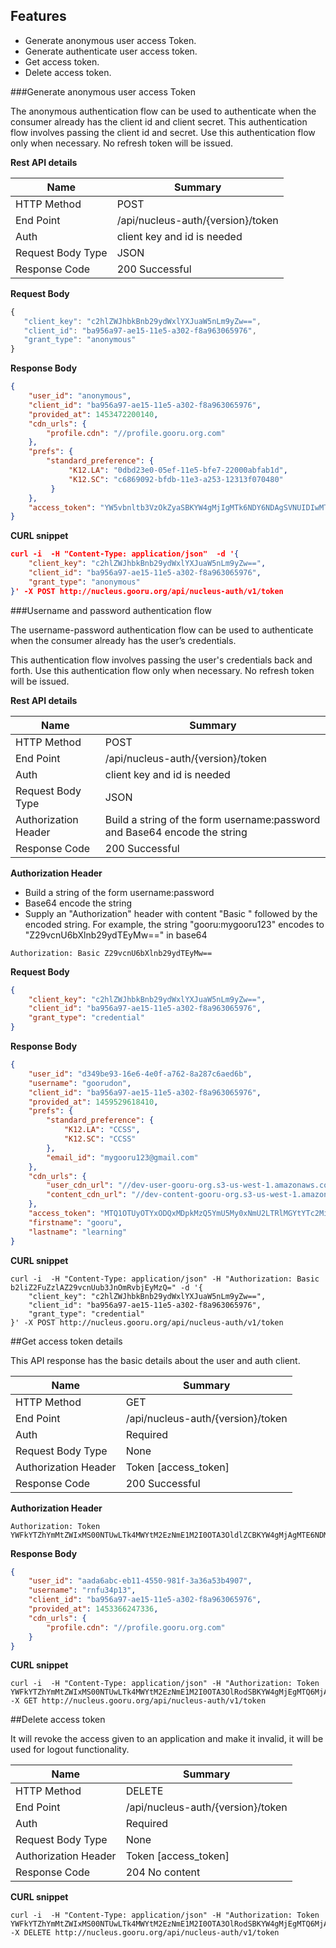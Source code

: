 Features
----------
- Generate anonymous user access Token.
- Generate authenticate user access token.
- Get access token.
- Delete access token.


###Generate anonymous user access Token

   The anonymous authentication flow can be used to authenticate when the consumer already has the client id and client secret.
   This authentication flow involves passing the client id and secret. Use this authentication flow only when necessary. No refresh token will be issued.

**Rest API details**

| Name | Summary |
|------------------------|--------|
| HTTP Method | POST |
| End Point | /api/nucleus-auth/{version}/token |
| Auth | client key and id is needed |
| Request Body Type | JSON |
| Response Code | 200 Successful |

**Request Body**

```javascript
{
   "client_key": "c2hlZWJhbkBnb29ydWxlYXJuaW5nLm9yZw==",
   "client_id": "ba956a97-ae15-11e5-a302-f8a963065976",
   "grant_type": "anonymous"
}
```

**Response Body**

```json
{
    "user_id": "anonymous",
    "client_id": "ba956a97-ae15-11e5-a302-f8a963065976",
    "provided_at": 1453472200140,
    "cdn_urls": {
        "profile.cdn": "//profile.gooru.org.com"
    },
    "prefs": {
        "standard_preference": {
             "K12.LA": "0dbd23e0-05ef-11e5-bfe7-22000abfab1d",
             "K12.SC": "c6869092-bfdb-11e3-a253-12313f070480"
         }
    },
    "access_token": "YW5vbnltb3VzOkZyaSBKYW4gMjIgMTk6NDY6NDAgSVNUIDIwMTY6MTQ1MzQ3MjIwMDE0MA=="
}
```

**CURL snippet**

```json
curl -i  -H "Content-Type: application/json"  -d '{
    "client_key": "c2hlZWJhbkBnb29ydWxlYXJuaW5nLm9yZw==",
    "client_id": "ba956a97-ae15-11e5-a302-f8a963065976",
    "grant_type": "anonymous"
}' -X POST http://nucleus.gooru.org/api/nucleus-auth/v1/token

```

###Username and password authentication flow

   The username-password authentication flow can be used to authenticate when the consumer already has the user’s credentials.

   This authentication flow involves passing the user's credentials back and forth. Use this authentication flow only when necessary. No refresh token will be issued.


**Rest API details**

| Name | Summary |
|------------------------|--------|
| HTTP Method | POST |
| End Point | /api/nucleus-auth/{version}/token |
| Auth | client key and id is needed |
| Request Body Type | JSON |
| Authorization Header | Build a string of the form username:password and Base64 encode the string |
| Response Code | 200 Successful |

**Authorization Header**

- Build a string of the form username:password
- Base64 encode the string
- Supply an "Authorization" header with content "Basic " followed by the encoded string. For example, the string "gooru:mygooru123" encodes to "Z29vcnU6bXlnb29ydTEyMw==" in base64

```Authorization: Basic Z29vcnU6bXlnb29ydTEyMw==```

**Request Body**

```json
{
    "client_key": "c2hlZWJhbkBnb29ydWxlYXJuaW5nLm9yZw==",
    "client_id": "ba956a97-ae15-11e5-a302-f8a963065976",
    "grant_type": "credential"
}
```

**Response Body**

```json
{
    "user_id": "d349be93-16e6-4e0f-a762-8a287c6aed6b",
    "username": "goorudon",
    "client_id": "ba956a97-ae15-11e5-a302-f8a963065976",
    "provided_at": 1459529618410,
    "prefs": {
        "standard_preference": {
            "K12.LA": "CCSS",
            "K12.SC": "CCSS"
        },
        "email_id": "mygooru123@gmail.com"
    },
    "cdn_urls": {
        "user_cdn_url": "//dev-user-gooru-org.s3-us-west-1.amazonaws.com/",
        "content_cdn_url": "//dev-content-gooru-org.s3-us-west-1.amazonaws.com/"
    },
    "access_token": "MTQ1OTUyOTYxODQxMDpkMzQ5YmU5My0xNmU2LTRlMGYtYTc2Mi04YTI4N2M2YWVkNmI6YmE5NTZhOTctYWUxNS0xMWU1LWEzMDItZjhhOTYzMDY1OTc2",
    "firstname": "gooru",
    "lastname": "learning"
}
```

**CURL snippet**

```posh
curl -i  -H "Content-Type: application/json" -H "Authorization: Basic b2liZ2FuZzlAZ29vcnUub3JnOmRvbjEyMzQ=" -d '{
    "client_key": "c2hlZWJhbkBnb29ydWxlYXJuaW5nLm9yZw==",
    "client_id": "ba956a97-ae15-11e5-a302-f8a963065976",
    "grant_type": "credential"
}' -X POST http://nucleus.gooru.org/api/nucleus-auth/v1/token
```

##Get access token  details 

 This API response has the basic details about the user and  auth client.

| Name | Summary |
|------------------------|--------|
| HTTP Method | GET |
| End Point | /api/nucleus-auth/{version}/token |
| Auth | Required |
| Request Body Type | None |
| Authorization Header | Token [access_token] |
| Response Code | 200 Successful |

**Authorization Header**

```
Authorization: Token YWFkYTZhYmMtZWIxMS00NTUwLTk4MWYtM2EzNmE1M2I0OTA3OldlZCBKYW4gMjAgMTE6NDM6MzEgSVNUIDIwMTY6MTQ1MzI3MDQxMTkxNA==
```

**Response Body**

```json 
{
    "user_id": "aada6abc-eb11-4550-981f-3a36a53b4907",
    "username": "rnfu34p13",
    "client_id": "ba956a97-ae15-11e5-a302-f8a963065976",
    "provided_at": 1453366247336,
    "cdn_urls": {
        "profile.cdn": "//profile.gooru.org.com"
    }
}
```

**CURL snippet**

```posh
curl -i  -H "Content-Type: application/json" -H "Authorization: Token YWFkYTZhYmMtZWIxMS00NTUwLTk4MWYtM2EzNmE1M2I0OTA3OlRodSBKYW4gMjEgMTQ6MjA6NDcgSVNUIDIwMTY6MTQ1MzM2NjI0NzMzNg==" -X GET http://nucleus.gooru.org/api/nucleus-auth/v1/token
```

##Delete access token 

It will revoke the access given to an application and make it invalid, it will be used for logout functionality.

| Name | Summary |
|------------------------|--------|
| HTTP Method | DELETE |
| End Point | /api/nucleus-auth/{version}/token |
| Auth | Required |
| Request Body Type | None |
| Authorization Header | Token [access_token] |
| Response Code | 204 No content |


**CURL snippet**

```posh
curl -i  -H "Content-Type: application/json" -H "Authorization: Token YWFkYTZhYmMtZWIxMS00NTUwLTk4MWYtM2EzNmE1M2I0OTA3OlRodSBKYW4gMjEgMTQ6MjA6NDcgSVNUIDIwMTY6MTQ1MzM2NjI0NzMzNg=="  -X DELETE http://nucleus.gooru.org/api/nucleus-auth/v1/token
```

